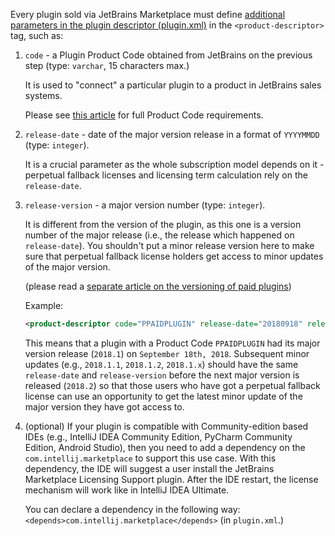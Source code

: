 [//]: # (title: 3. Prepare a plugin to be sold via the marketplace [plugin.xml parameters])

Every plugin sold via JetBrains Marketplace must define [additional parameters in the plugin descriptor (plugin.xml)](https://www.jetbrains.org/intellij/sdk/docs/basics/plugin_structure/plugin_configuration_file.html) in the `<product-descriptor>` tag, such as:

1. `code` - a Plugin Product Code obtained from JetBrains on the previous step (type: `varchar`, 15 characters max.)

    It is used to "connect" a particular plugin to a product in JetBrains sales systems.

    Please see [this article](obtain-a-product-code-from-jetbrains.md) for full Product Code requirements.

1. `release-date` - date of the major version release in a format of `YYYYMMDD` (type: `integer`).

    It is a crucial parameter as the whole subscription model depends on it - perpetual fallback licenses and licensing term calculation rely on the `release-date`.

1. `release-version` - a major version number (type: `integer`).

    It is different from the version of the plugin, as this one is a version number of the major release (i.e., the release which happened on `release-date`). You shouldn't put a minor release version here to make sure that perpetual fallback license holders get access to minor updates of the major version.

    (please read a [separate article on the versioning of paid plugins](notes-on-the-paid-plugins-versioning.md))

    Example:
    
    ```xml
    <product-descriptor code="PPAIDPLUGIN" release-date="20180918" release-version="20181"/>
    ```
    
    This means that a plugin with a Product Code `PPAIDPLUGIN` had its major version release (`2018.1`) on `September 18th, 2018`. Subsequent minor updates (e.g., `2018.1.1`, `2018.1.2`, `2018.1.x`) should have the same `release-date` and `release-version` before the next major version is released (`2018.2`) so that those users who have got a perpetual fallback license can use an opportunity to get the latest minor update of the major version they have got access to.

1. (optional) If your plugin is compatible with Community-edition based IDEs (e.g., IntelliJ IDEA Community Edition, PyCharm Community Edition, Android Studio), then you need to add a dependency on the `com.intellij.marketplace` to support this use case. With this dependency, the IDE will suggest a user install the JetBrains Marketplace Licensing Support plugin. After the IDE restart, the license mechanism will work like in IntelliJ IDEA Ultimate.

    You can declare a dependency in the following way: `<depends>com.intellij.marketplace</depends>` (in `plugin.xml`.)
